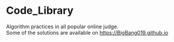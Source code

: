 # Code_Library
Algorithm practices in all popular online judge.  
Some of the solutions are available on https://BigBang019.github.io
